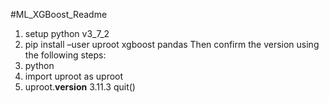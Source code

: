 #ML_XGBoost_Readme

1. setup python v3_7_2
2. pip install –user uproot xgboost pandas
Then confirm the version using the following steps:
3. python 
4. import uproot as uproot
5. uproot.__version__
3.11.3
quit()
